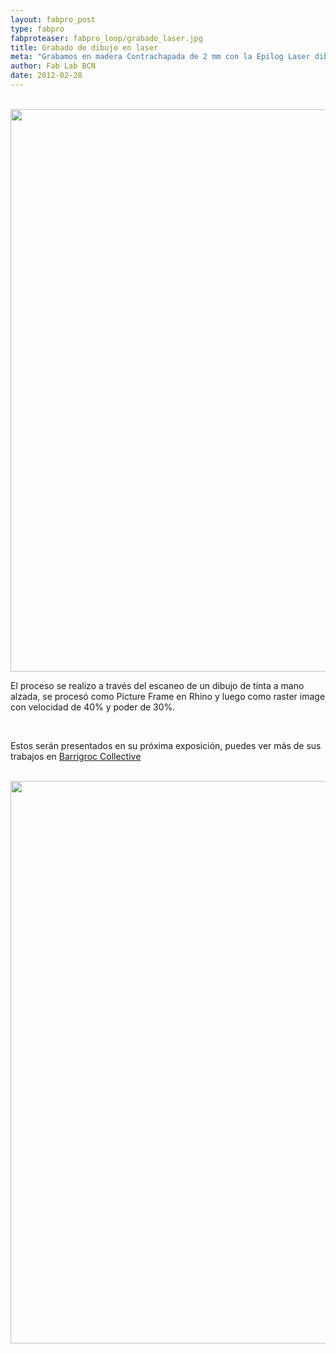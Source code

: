 ```yaml
---
layout: fabpro_post
type: fabpro
fabproteaser: fabpro_loop/grabado_laser.jpg
title: Grabado de dibujo en laser 
meta: "Grabamos en madera Contrachapada de 2 mm con la Epilog Laser dibujos de animales para Max Gärtner."
author: Fab Lab BCN
date: 2012-02-28
---
```

<br>

<img class="alignleft  wp-image-2225" title="max1" src="http://old.fablabbcn.org/wp-content/uploads/2012/02/P1010137-1024x575.jpg" alt="" width="900" />

<br>

El proceso se realizo a través del escaneo de un dibujo de tinta a mano alzada, se procesó como Picture Frame en Rhino y luego como raster image con velocidad de 40% y poder de 30%.

<br>

Estos serán presentados en su próxima exposición, puedes ver más de sus trabajos en <a title="barrigroc" href="http://www.barrigroc.com">Barrigroc Collective</a>

<br>

<img class="alignleft  wp-image-2224" title="max2" src="http://old.fablabbcn.org/wp-content/uploads/2012/02/P1010134-1024x575.jpg" alt="" width="900" />
